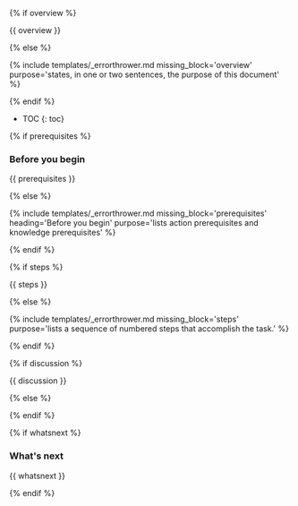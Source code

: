 {% if overview %}

{{ overview }}

{% else %}

{% include templates/_errorthrower.md missing_block='overview' purpose='states, in one or two sentences, the purpose of this document' %}

{% endif %}


* TOC
{: toc}


{% if prerequisites %}

### Before you begin

{{ prerequisites }}

{% else %}

{% include templates/_errorthrower.md missing_block='prerequisites' heading='Before you begin' purpose='lists action prerequisites and knowledge prerequisites' %}

{% endif %}


{% if steps %}

{{ steps }}

{% else %}

{% include templates/_errorthrower.md missing_block='steps' purpose='lists a sequence of numbered steps that accomplish the task.' %}

{% endif %}


{% if discussion %}

{{ discussion }}

{% else %}

{% endif %}


{% if whatsnext %}

### What's next

{{ whatsnext }}

{% endif %}

